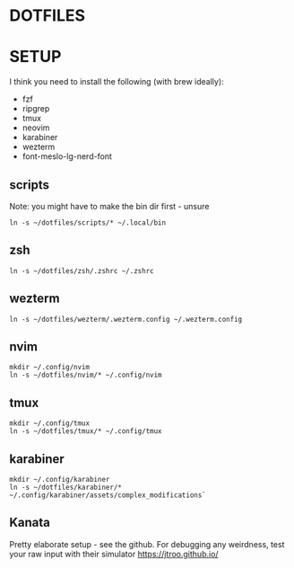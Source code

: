 # DOTFILES

# SETUP

I think you need to install the following (with brew ideally):
- fzf
- ripgrep
- tmux
- neovim
- karabiner
- wezterm
- font-meslo-lg-nerd-font

## scripts
Note: you might have to make the bin dir first - unsure

`ln -s ~/dotfiles/scripts/* ~/.local/bin`

## zsh

`ln -s ~/dotfiles/zsh/.zshrc ~/.zshrc`

## wezterm

`ln -s ~/dotfiles/wezterm/.wezterm.config ~/.wezterm.config`

## nvim
```
mkdir ~/.config/nvim
ln -s ~/dotfiles/nvim/* ~/.config/nvim
```
## tmux
```
mkdir ~/.config/tmux
ln -s ~/dotfiles/tmux/* ~/.config/tmux
```
## karabiner
```
mkdir ~/.config/karabiner
ln -s ~/dotfiles/karabiner/* ~/.config/karabiner/assets/complex_modifications`
```
## Kanata

Pretty elaborate setup - see the github.
For debugging any weirdness, test your raw input with their simulator https://jtroo.github.io/
